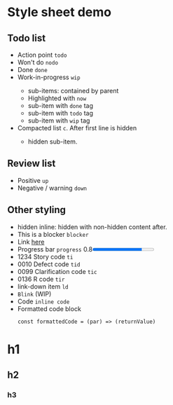 # Style sheet demo

## Todo list
- <todo>Action point `todo`
- <nodo>Won't do `nodo`
- <done>Done `done`
- <wip>Work-in-progress `wip`
  - sub-items: contained by parent
  - <now>Highlighted with `now`
  - <done>sub-item with `done` tag
  - <todo>sub-item with `todo` tag
  - <wip>sub-item with `wip` tag
- <todo><c>Compacted list `c`. After first line is hidden
  - hidden sub-item.

## Review list
- <up>Positive `up`
- <down>Negative / warning `down`

## Other styling
- hidden inline: <hide>hidden</hide> with non-hidden content after.
- <blocker>This is a blocker</blocker> `blocker`
- Link [here](http://example.com)
- Progress bar `progress` 0.8<progress value="0.8">
- <ti>1234</ti> Story code `ti`
- <tid>0010</tid> Defect code `tid`
- <tic>0099</tic> Clarification code `tic`
- <tir>0136</tir> R code `tir`
- <ld><todo>link-down item `ld`
- <blink>`Blink`</blink> (WIP)
- Code `inline code`
- Formatted code block
  ```JS
  const formattedCode = (par) => (returnValue)
  ```

# h1

## h2

### h3
